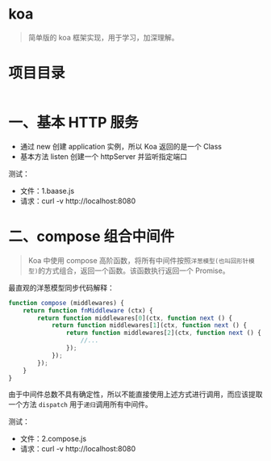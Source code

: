 # koa

> 简单版的 koa 框架实现，用于学习，加深理解。

# 项目目录

```
```

# 一、基本 HTTP 服务

- 通过 new 创建 application 实例，所以 Koa 返回的是一个 Class
- 基本方法 listen 创建一个 httpServer 并监听指定端口

测试：
- 文件：1.baase.js
- 请求：curl -v http://localhost:8080

# 二、compose 组合中间件

> Koa 中使用 compose 高阶函数，将所有中间件按照`洋葱模型(也叫回形针模型)`的方式组合，返回一个函数。该函数执行返回一个 Promise。

最直观的洋葱模型同步代码解释：
```javascript
function compose (middlewares) {
    return function fnMiddleware (ctx) {
        return function middlewares[0](ctx, function next () {
            return function middlewares[1](ctx, function next () {
                return function middlewares[2](ctx, function next () {
                    //...
                });
            });
        });
    }
}
```

由于中间件总数不具有确定性，所以不能直接使用上述方式进行调用，而应该提取一个方法 `dispatch` 用于`递归`调用所有中间件。

测试：
- 文件：2.compose.js
- 请求：curl -v http://localhost:8080